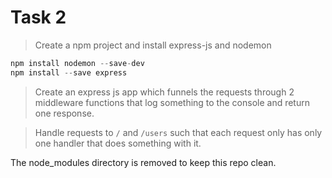 # Task 2
> Create a npm project and install express-js and nodemon
```js
npm install nodemon --save-dev
npm install --save express
```
> Create an express js app which funnels the requests through 2 middleware functions that log something to the console and return one response.

> Handle requests to `/` and `/users` such that each request only has only one handler that does something with it.

The node_modules directory is removed to keep this repo clean.
